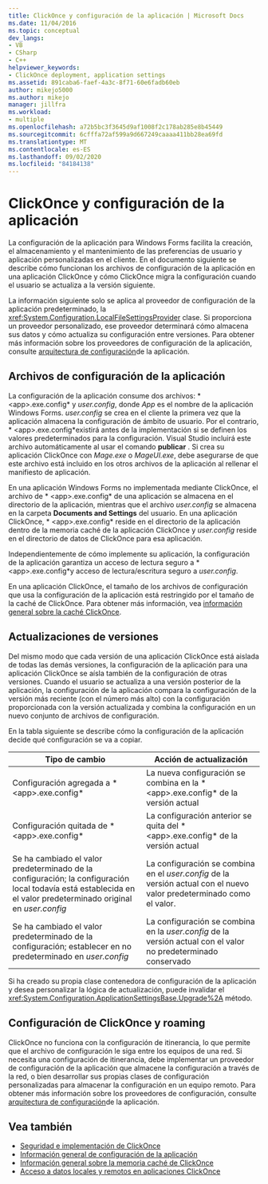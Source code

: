 ```yaml
---
title: ClickOnce y configuración de la aplicación | Microsoft Docs
ms.date: 11/04/2016
ms.topic: conceptual
dev_langs:
- VB
- CSharp
- C++
helpviewer_keywords:
- ClickOnce deployment, application settings
ms.assetid: 891caba6-faef-4a3c-8f71-60e6fadb60eb
author: mikejo5000
ms.author: mikejo
manager: jillfra
ms.workload:
- multiple
ms.openlocfilehash: a72b5bc3f3645d9af1008f2c178ab285e8b45449
ms.sourcegitcommit: 6cfffa72af599a9d667249caaaa411bb28ea69fd
ms.translationtype: MT
ms.contentlocale: es-ES
ms.lasthandoff: 09/02/2020
ms.locfileid: "84184138"
---
```

# <a name="clickonce-and-application-settings"></a>ClickOnce y configuración de la aplicación
La configuración de la aplicación para Windows Forms facilita la creación, el almacenamiento y el mantenimiento de las preferencias de usuario y aplicación personalizadas en el cliente. En el documento siguiente se describe cómo funcionan los archivos de configuración de la aplicación en una aplicación ClickOnce y cómo ClickOnce migra la configuración cuando el usuario se actualiza a la versión siguiente.

 La información siguiente solo se aplica al proveedor de configuración de la aplicación predeterminado, la <xref:System.Configuration.LocalFileSettingsProvider> clase. Si proporciona un proveedor personalizado, ese proveedor determinará cómo almacena sus datos y cómo actualiza su configuración entre versiones. Para obtener más información sobre los proveedores de configuración de la aplicación, consulte [arquitectura de configuración](/dotnet/framework/winforms/advanced/application-settings-architecture)de la aplicación.

## <a name="application-settings-files"></a>Archivos de configuración de la aplicación
 La configuración de la aplicación consume dos archivos: * \<app>.exe.config* y *user.config*, donde *App* es el nombre de la aplicación Windows Forms. *user.config* se crea en el cliente la primera vez que la aplicación almacena la configuración de ámbito de usuario. Por el contrario, * \<app>.exe.config*existirá antes de la implementación si se definen los valores predeterminados para la configuración. Visual Studio incluirá este archivo automáticamente al usar el comando **publicar** . Si crea su aplicación ClickOnce con *Mage.exe* o *MageUI.exe*, debe asegurarse de que este archivo está incluido en los otros archivos de la aplicación al rellenar el manifiesto de aplicación.

 En una aplicación Windows Forms no implementada mediante ClickOnce, el archivo de * \<app>.exe.config* de una aplicación se almacena en el directorio de la aplicación, mientras que el archivo *user.config* se almacena en la carpeta **Documents and Settings** del usuario. En una aplicación ClickOnce, * \<app>.exe.config* reside en el directorio de la aplicación dentro de la memoria caché de la aplicación ClickOnce y *user.config* reside en el directorio de datos de ClickOnce para esa aplicación.

 Independientemente de cómo implemente su aplicación, la configuración de la aplicación garantiza un acceso de lectura seguro a * \<app>.exe.config*y acceso de lectura/escritura seguro a *user.config*.

 En una aplicación ClickOnce, el tamaño de los archivos de configuración que usa la configuración de la aplicación está restringido por el tamaño de la caché de ClickOnce. Para obtener más información, vea [información general sobre la caché ClickOnce](../deployment/clickonce-cache-overview.md).

## <a name="version-upgrades"></a>Actualizaciones de versiones
 Del mismo modo que cada versión de una aplicación ClickOnce está aislada de todas las demás versiones, la configuración de la aplicación para una aplicación ClickOnce se aísla también de la configuración de otras versiones. Cuando el usuario se actualiza a una versión posterior de la aplicación, la configuración de la aplicación compara la configuración de la versión más reciente (con el número más alto) con la configuración proporcionada con la versión actualizada y combina la configuración en un nuevo conjunto de archivos de configuración.

 En la tabla siguiente se describe cómo la configuración de la aplicación decide qué configuración se va a copiar.

|Tipo de cambio|Acción de actualización|
|--------------------|--------------------|
|Configuración agregada a * \<app>.exe.config*|La nueva configuración se combina en la * \<app>.exe.config* de la versión actual|
|Configuración quitada de * \<app>.exe.config*|La configuración anterior se quita del * \<app>.exe.config* de la versión actual|
|Se ha cambiado el valor predeterminado de la configuración; la configuración local todavía está establecida en el valor predeterminado original en *user.config*|La configuración se combina en el *user.config* de la versión actual con el nuevo valor predeterminado como el valor.|
|Se ha cambiado el valor predeterminado de la configuración; establecer en no predeterminado en *user.config*|La configuración se combina en la *user.config* de la versión actual con el valor no predeterminado conservado|

Si ha creado su propia clase contenedora de configuración de la aplicación y desea personalizar la lógica de actualización, puede invalidar el <xref:System.Configuration.ApplicationSettingsBase.Upgrade%2A> método.

## <a name="clickonce-and-roaming-settings"></a>Configuración de ClickOnce y roaming
 ClickOnce no funciona con la configuración de itinerancia, lo que permite que el archivo de configuración le siga entre los equipos de una red. Si necesita una configuración de itinerancia, debe implementar un proveedor de configuración de la aplicación que almacene la configuración a través de la red, o bien desarrollar sus propias clases de configuración personalizadas para almacenar la configuración en un equipo remoto. Para obtener más información sobre los proveedores de configuración, consulte [arquitectura de configuración](/dotnet/framework/winforms/advanced/application-settings-architecture)de la aplicación.

## <a name="see-also"></a>Vea también
- [Seguridad e implementación de ClickOnce](../deployment/clickonce-security-and-deployment.md)
- [Información general de configuración de la aplicación](/dotnet/framework/winforms/advanced/application-settings-overview)
- [Información general sobre la memoria caché de ClickOnce](../deployment/clickonce-cache-overview.md)
- [Acceso a datos locales y remotos en aplicaciones ClickOnce](../deployment/accessing-local-and-remote-data-in-clickonce-applications.md)